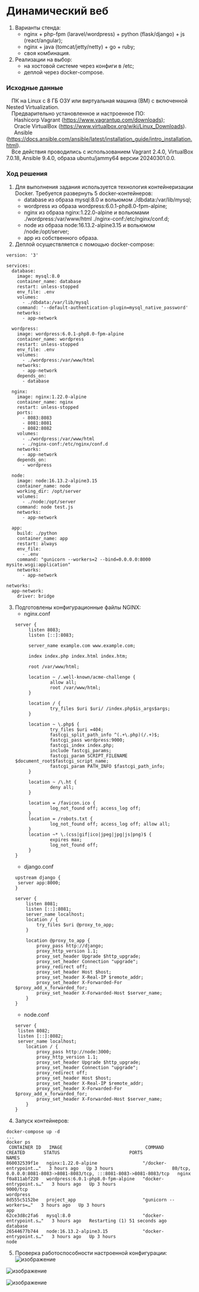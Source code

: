 # Динамический веб
1. Варианты стенда:
   - nginx + php-fpm (laravel/wordpress) + python (flask/django) + js (react/angular);
   - nginx + java (tomcat/jetty/netty) + go + ruby;
   - своя комбинация.
2. Реализации на выбор:
   - на хостовой системе через конфиги в /etc;
   - деплой через docker-compose.
### Исходные данные ###
&ensp;&ensp;ПК на Linux c 8 ГБ ОЗУ или виртуальная машина (ВМ) с включенной Nested Virtualization.<br/>
&ensp;&ensp;Предварительно установленное и настроенное ПО:<br/>
&ensp;&ensp;&ensp;Hashicorp Vagrant (https://www.vagrantup.com/downloads);<br/>
&ensp;&ensp;&ensp;Oracle VirtualBox (https://www.virtualbox.org/wiki/Linux_Downloads).<br/>
&ensp;&ensp;&ensp;Ansible (https://docs.ansible.com/ansible/latest/installation_guide/intro_installation.html).<br/>
&ensp;&ensp;Все действия проводились с использованием Vagrant 2.4.0, VirtualBox 7.0.18, Ansible 9.4.0, образа ubuntu/jammy64 версии 20240301.0.0. <br/>
### Ход решения ###
1. Для выполнения задания используется технология контейнеризации Docker. Требуется развернуть 5 docker-контейнеров:
   - database из образа mysql:8.0 и вольюмом ./dbdata:/var/lib/mysql;
   - wordpress из образа wordpress:6.0.1-php8.0-fpm-alpine;
   - nginx из образа nginx:1.22.0-alpine и вольюмами ./wordpress:/var/www/html ./nginx-conf:/etc/nginx/conf.d;
   - node из образа node:16.13.2-alpine3.15 и вольюмом /node:/opt/server;
   - app из собственного образа.
2. Деплой осуществляется с помощью docker-compose:
```shell
version: '3'

services:  
  database:
    image: mysql:8.0
    container_name: database
    restart: unless-stopped
    env_file: .env
    volumes:
      - ./dbdata:/var/lib/mysql
    command: '--default-authentication-plugin=mysql_native_password'
    networks:
      - app-network

  wordpress:
    image: wordpress:6.0.1-php8.0-fpm-alpine
    container_name: wordpress
    restart: unless-stopped
    env_file: .env
    volumes:
      - ./wordpress:/var/www/html
    networks:
      - app-network
    depends_on:
      - database

  nginx:
    image: nginx:1.22.0-alpine
    container_name: nginx
    restart: unless-stopped
    ports:
      - 8083:8083
      - 8081:8081
      - 8082:8082
    volumes:
      - ./wordpress:/var/www/html
      - ./nginx-conf:/etc/nginx/conf.d
    networks:
      - app-network
    depends_on:
      - wordpress

  node:
    image: node:16.13.2-alpine3.15
    container_name: node
    working_dir: /opt/server
    volumes:
      - ./node:/opt/server
    command: node test.js
    networks:
      - app-network

  app:
    build: ./python
    container_name: app
    restart: always
    env_file:
      - .env
    command: "gunicorn --workers=2 --bind=0.0.0.0:8000 mysite.wsgi:application"
    networks:
      - app-network

networks:
  app-network:
    driver: bridge
```
3. Подготовлены конфигурационные файлы NGINX:
   - nginx.conf
   ```shell
   server {
        listen 8083;
        listen [::]:8083;

        server_name example.com www.example.com;

        index index.php index.html index.htm;

        root /var/www/html;

        location ~ /.well-known/acme-challenge {
                allow all;
                root /var/www/html;
        }

        location / {
                try_files $uri $uri/ /index.php$is_args$args;
        }

        location ~ \.php$ {
                try_files $uri =404;
                fastcgi_split_path_info ^(.+\.php)(/.+)$;
                fastcgi_pass wordpress:9000;
                fastcgi_index index.php;
                include fastcgi_params;
                fastcgi_param SCRIPT_FILENAME $document_root$fastcgi_script_name;
                fastcgi_param PATH_INFO $fastcgi_path_info;
        }

        location ~ /\.ht {
                deny all;
        }

        location = /favicon.ico {
                log_not_found off; access_log off;
        }
        location = /robots.txt {
                log_not_found off; access_log off; allow all;
        }
        location ~* \.(css|gif|ico|jpeg|jpg|js|png)$ {
                expires max;
                log_not_found off;
        }
   }
   ```
   - django.conf
   ```shell
   upstream django {
	server app:8000;
   }

   server {
	   listen 8081;
	   listen [::]:8081;
	   server_name localhost;
	   location / {
		   try_files $uri @proxy_to_app;	
	   }

	   location @proxy_to_app {
		   proxy_pass http://django;
		   proxy_http_version 1.1;
		   proxy_set_header Upgrade $http_upgrade;
		   proxy_set_header Connection "upgrade";
		   proxy_redirect off;
		   proxy_set_header Host $host;
		   proxy_set_header X-Real-IP $remote_addr;
		   proxy_set_header X-Forwarded-For $proxy_add_x_forwarded_for;
		   proxy_set_header X-Forwarded-Host $server_name;
	   }
   }
   ```
   - node.conf
   ```shell
   server {
	listen 8082;
	listen [::]:8082;
	server_name localhost;
	   location / {
		   proxy_pass http://node:3000;
		   proxy_http_version 1.1;
		   proxy_set_header Upgrade $http_upgrade;
		   proxy_set_header Connection "upgrade";
		   proxy_redirect off;
		   proxy_set_header Host $host;
		   proxy_set_header X-Real-IP $remote_addr;
		   proxy_set_header X-Forwarded-For $proxy_add_x_forwarded_for;
		   proxy_set_header X-Forwarded-Host $server_name;
	   }
   }
   ```
4. Запуск контейнеров:
```shell
docker-compose up -d
...
docker ps
 CONTAINER ID   IMAGE                               COMMAND                  CREATED       STATUS                          PORTS                                                                   NAMES
860032539f1e   nginx:1.22.0-alpine                 "/docker-entrypoint.…"   3 hours ago   Up 3 hours                      80/tcp, 0.0.0.0:8081-8083->8081-8083/tcp, :::8081-8083->8081-8083/tcp   nginx
f0a811abf220   wordpress:6.0.1-php8.0-fpm-alpine   "docker-entrypoint.s…"   3 hours ago   Up 3 hours                      9000/tcp                                                                wordpress
8d555c5152be   project_app                         "gunicorn --workers=…"   3 hours ago   Up 3 hours                                                                                              app
62ce3d8c2fa6   mysql:8.0                           "docker-entrypoint.s…"   3 hours ago   Restarting (1) 51 seconds ago                                                                           database
26544677b744   node:16.13.2-alpine3.15             "docker-entrypoint.s…"   3 hours ago   Up 3 hours                                                                                              node  
```
5. Проверка работоспособности настроенной конфигурации:<br/>
![изображение](https://github.com/user-attachments/assets/b7356232-2e31-4ee1-bbbf-786bab1edf10)

![изображение](https://github.com/user-attachments/assets/f839c2ac-4542-4456-8a23-77dc54fb8f9d)

![изображение](https://github.com/user-attachments/assets/cc76c969-9ee0-4dd2-9fad-13f64c68e79a)


